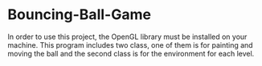 # Bouncing-Ball-Game
In order to use this project, the OpenGL library must be installed on your machine. This program includes two class, one of them is for painting and moving the ball and the second class is for the environment for each level.
